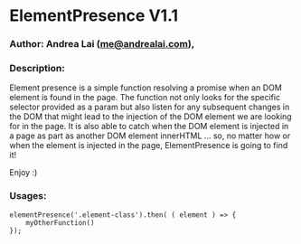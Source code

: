 # ElementPresence V1.1 #

### Author: Andrea Lai (me@andrealai.com), ###

### Description: ###
Element presence is a simple function resolving a promise when an DOM element is found in the page.
The function not only looks for the specific selector provided as a param but also listen for any subsequent changes in the DOM that might lead to the injection of the DOM element we are looking for in the page.
It is also able to catch when the DOM element is injected in a page as part as another DOM element innerHTML ... so, 
no matter how or when the element is injected in the page, ElementPresence is going to find it!

Enjoy :) 

### Usages: ###

```
elementPresence('.element-class').then( ( element ) => { 
	myOtherFunction() 
});
```
